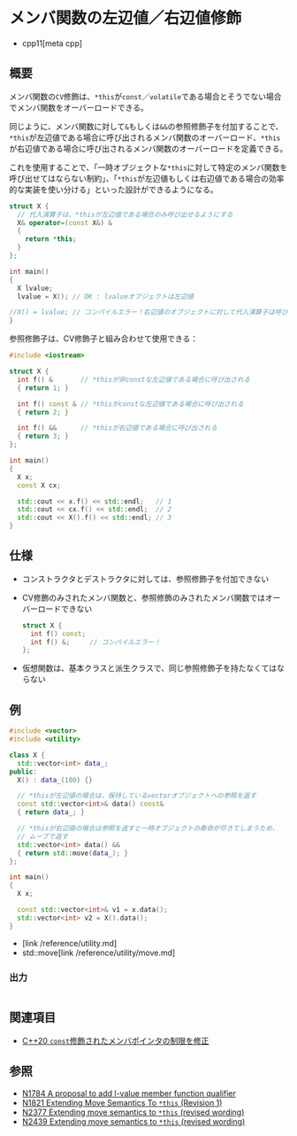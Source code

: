 # メンバ関数の左辺値／右辺値修飾
* cpp11[meta cpp]

## 概要
メンバ関数の`CV`修飾は、`*this`が`const`／`volatile`である場合とそうでない場合でメンバ関数をオーバーロードできる。

同じように、メンバ関数に対して`&`もしくは`&&`の参照修飾子を付加することで、`*this`が左辺値である場合に呼び出されるメンバ関数のオーバーロード、`*this`が右辺値である場合に呼び出されるメンバ関数のオーバーロードを定義できる。

これを使用することで、「一時オブジェクトな`*this`に対して特定のメンバ関数を呼び出せてはならない制約」、「`*this`が左辺値もしくは右辺値である場合の効率的な実装を使い分ける」といった設計ができるようになる。

```cpp
struct X {
  // 代入演算子は、*thisが左辺値である場合のみ呼び出せるようにする
  X& operator=(const X&) &
  {
    return *this;
  }
};

int main()
{
  X lvalue;
  lvalue = X(); // OK : lvalueオブジェクトは左辺値

//X() = lvalue; // コンパイルエラー！右辺値のオブジェクトに対して代入演算子は呼び出せない
}
```

参照修飾子は、CV修飾子と組み合わせて使用できる：

```cpp
#include <iostream>

struct X {
  int f() &       // *thisが非constな左辺値である場合に呼び出される
  { return 1; }

  int f() const & // *thisがconstな左辺値である場合に呼び出される
  { return 2; }

  int f() &&      // *thisが右辺値である場合に呼び出される
  { return 3; }
};

int main()
{
  X x;
  const X cx;

  std::cout << x.f() << std::endl;   // 1
  std::cout << cx.f() << std::endl;  // 2
  std::cout << X().f() << std::endl; // 3
}
```


## 仕様
- コンストラクタとデストラクタに対しては、参照修飾子を付加できない
- CV修飾のみされたメンバ関数と、参照修飾のみされたメンバ関数ではオーバーロードできない

    ```cpp
    struct X {
      int f() const;
      int f() &;     // コンパイルエラー！
    };
    ```

- 仮想関数は、基本クラスと派生クラスで、同じ参照修飾子を持たなくてはならない


## 例
```cpp
#include <vector>
#include <utility>

class X {
  std::vector<int> data_;
public:
  X() : data_(100) {}

  // *thisが左辺値の場合は、保持しているvectorオブジェクトへの参照を返す
  const std::vector<int>& data() const&
  { return data_; }

  // *thisが右辺値の場合は参照を返すと一時オブジェクトの寿命が尽きてしまうため、
  // ムーブで返す
  std::vector<int> data() &&
  { return std::move(data_); }
};

int main()
{
  X x;

  const std::vector<int>& v1 = x.data();
  std::vector<int> v2 = X().data();
}
```
* <utility>[link /reference/utility.md]
* std::move[link /reference/utility/move.md]

### 出力
```
```


## 関連項目
- [C++20 `const`修飾されたメンバポインタの制限を修正](/lang/cpp20/fixing_const_qualified_pointers_to_members.md)


## 参照
- [N1784 A proposal to add l-value member function qualifier](http://www.open-std.org/jtc1/sc22/wg21/docs/papers/2005/n1784.htm)
- [N1821 Extending Move Semantics To `*this` (Revision 1)](http://www.open-std.org/jtc1/sc22/wg21/docs/papers/2005/n1821.htm)
- [N2377 Extending move semantics to `*this` (revised wording)](http://www.open-std.org/jtc1/sc22/wg21/docs/papers/2007/n2377.htm)
- [N2439 Extending move semantics to `*this` (revised wording)](http://www.open-std.org/jtc1/sc22/wg21/docs/papers/2007/n2439.htm)

